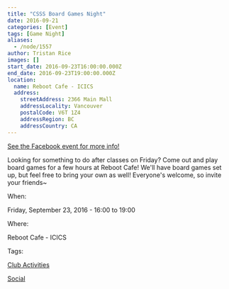 ```yaml
---
title: "CSSS Board Games Night"
date: 2016-09-21
categories: [Event]
tags: [Game Night]
aliases:
  - /node/1557
author: Tristan Rice
images: []
start_date: 2016-09-23T16:00:00.000Z
end_date: 2016-09-23T19:00:00.000Z
location:
  name: Reboot Cafe - ICICS
  address:
    streetAddress: 2366 Main Mall
    addressLocality: Vancouver
    postalCode: V6T 1Z4
    addressRegion: BC
    addressCountry: CA
---
```


[See the Facebook event for more info!](https://www.facebook.com/events/1793656260889522/)

Looking for something to do after classes on Friday? Come out and play board games for a few hours at Reboot Cafe! We'll have board games set up, but feel free to bring your own as well! Everyone's welcome, so invite your friends~

When: 

Friday, September 23, 2016 - 16:00 to 19:00

Where: 

Reboot Cafe - ICICS

Tags: 

[Club Activities](/club)

[Social](/social)
